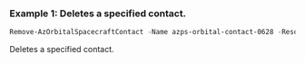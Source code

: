 ### Example 1: Deletes a specified contact.
```powershell
Remove-AzOrbitalSpacecraftContact -Name azps-orbital-contact-0628 -ResourceGroupName azpstest-gp -SpacecraftName azps-orbitalspacecraft
```

Deletes a specified contact.